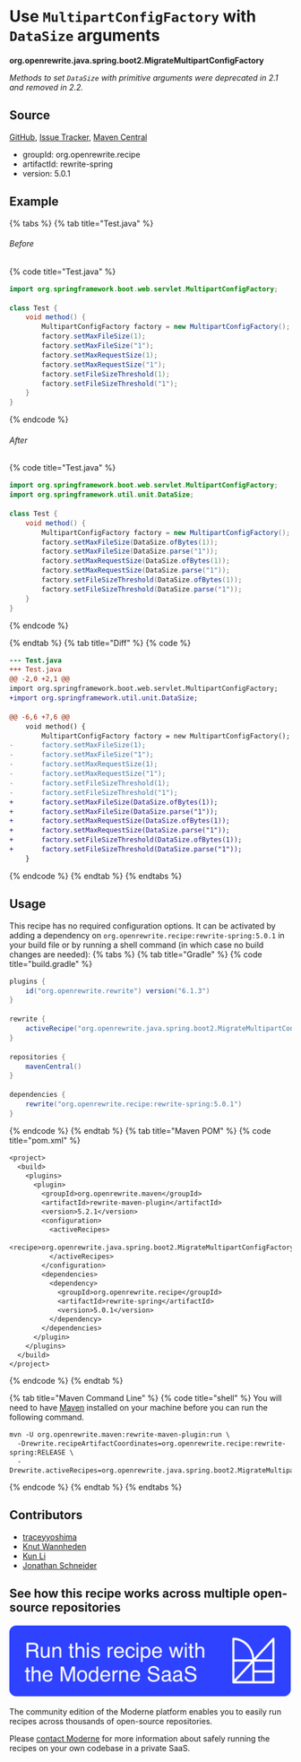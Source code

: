 # Use `MultipartConfigFactory` with `DataSize` arguments

**org.openrewrite.java.spring.boot2.MigrateMultipartConfigFactory**

_Methods to set `DataSize` with primitive arguments were deprecated in 2.1 and removed in 2.2._

## Source

[GitHub](https://github.com/openrewrite/rewrite-spring/blob/main/src/main/java/org/openrewrite/java/spring/boot2/MigrateMultipartConfigFactory.java), [Issue Tracker](https://github.com/openrewrite/rewrite-spring/issues), [Maven Central](https://central.sonatype.com/artifact/org.openrewrite.recipe/rewrite-spring/5.0.1/jar)

* groupId: org.openrewrite.recipe
* artifactId: rewrite-spring
* version: 5.0.1

## Example


{% tabs %}
{% tab title="Test.java" %}

###### Before
{% code title="Test.java" %}
```java
import org.springframework.boot.web.servlet.MultipartConfigFactory;

class Test {
    void method() {
        MultipartConfigFactory factory = new MultipartConfigFactory();
        factory.setMaxFileSize(1);
        factory.setMaxFileSize("1");
        factory.setMaxRequestSize(1);
        factory.setMaxRequestSize("1");
        factory.setFileSizeThreshold(1);
        factory.setFileSizeThreshold("1");
    }
}
```
{% endcode %}

###### After
{% code title="Test.java" %}
```java
import org.springframework.boot.web.servlet.MultipartConfigFactory;
import org.springframework.util.unit.DataSize;

class Test {
    void method() {
        MultipartConfigFactory factory = new MultipartConfigFactory();
        factory.setMaxFileSize(DataSize.ofBytes(1));
        factory.setMaxFileSize(DataSize.parse("1"));
        factory.setMaxRequestSize(DataSize.ofBytes(1));
        factory.setMaxRequestSize(DataSize.parse("1"));
        factory.setFileSizeThreshold(DataSize.ofBytes(1));
        factory.setFileSizeThreshold(DataSize.parse("1"));
    }
}
```
{% endcode %}

{% endtab %}
{% tab title="Diff" %}
{% code %}
```diff
--- Test.java
+++ Test.java
@@ -2,0 +2,1 @@
import org.springframework.boot.web.servlet.MultipartConfigFactory;
+import org.springframework.util.unit.DataSize;

@@ -6,6 +7,6 @@
    void method() {
        MultipartConfigFactory factory = new MultipartConfigFactory();
-       factory.setMaxFileSize(1);
-       factory.setMaxFileSize("1");
-       factory.setMaxRequestSize(1);
-       factory.setMaxRequestSize("1");
-       factory.setFileSizeThreshold(1);
-       factory.setFileSizeThreshold("1");
+       factory.setMaxFileSize(DataSize.ofBytes(1));
+       factory.setMaxFileSize(DataSize.parse("1"));
+       factory.setMaxRequestSize(DataSize.ofBytes(1));
+       factory.setMaxRequestSize(DataSize.parse("1"));
+       factory.setFileSizeThreshold(DataSize.ofBytes(1));
+       factory.setFileSizeThreshold(DataSize.parse("1"));
    }
```
{% endcode %}
{% endtab %}
{% endtabs %}


## Usage

This recipe has no required configuration options. It can be activated by adding a dependency on `org.openrewrite.recipe:rewrite-spring:5.0.1` in your build file or by running a shell command (in which case no build changes are needed): 
{% tabs %}
{% tab title="Gradle" %}
{% code title="build.gradle" %}
```groovy
plugins {
    id("org.openrewrite.rewrite") version("6.1.3")
}

rewrite {
    activeRecipe("org.openrewrite.java.spring.boot2.MigrateMultipartConfigFactory")
}

repositories {
    mavenCentral()
}

dependencies {
    rewrite("org.openrewrite.recipe:rewrite-spring:5.0.1")
}
```
{% endcode %}
{% endtab %}
{% tab title="Maven POM" %}
{% code title="pom.xml" %}
```markup
<project>
  <build>
    <plugins>
      <plugin>
        <groupId>org.openrewrite.maven</groupId>
        <artifactId>rewrite-maven-plugin</artifactId>
        <version>5.2.1</version>
        <configuration>
          <activeRecipes>
            <recipe>org.openrewrite.java.spring.boot2.MigrateMultipartConfigFactory</recipe>
          </activeRecipes>
        </configuration>
        <dependencies>
          <dependency>
            <groupId>org.openrewrite.recipe</groupId>
            <artifactId>rewrite-spring</artifactId>
            <version>5.0.1</version>
          </dependency>
        </dependencies>
      </plugin>
    </plugins>
  </build>
</project>
```
{% endcode %}
{% endtab %}

{% tab title="Maven Command Line" %}
{% code title="shell" %}
You will need to have [Maven](https://maven.apache.org/download.cgi) installed on your machine before you can run the following command.

```shell
mvn -U org.openrewrite.maven:rewrite-maven-plugin:run \
  -Drewrite.recipeArtifactCoordinates=org.openrewrite.recipe:rewrite-spring:RELEASE \
  -Drewrite.activeRecipes=org.openrewrite.java.spring.boot2.MigrateMultipartConfigFactory
```
{% endcode %}
{% endtab %}
{% endtabs %}

## Contributors
* [traceyyoshima](tracey.yoshima@gmail.com)
* [Knut Wannheden](knut@moderne.io)
* [Kun Li](122563761+kunli2@users.noreply.github.com)
* [Jonathan Schneider](jkschneider@gmail.com)


## See how this recipe works across multiple open-source repositories

[![Moderne Link Image](/.gitbook/assets/ModerneRecipeButton.png)](https://app.moderne.io/recipes/org.openrewrite.java.spring.boot2.MigrateMultipartConfigFactory)

The community edition of the Moderne platform enables you to easily run recipes across thousands of open-source repositories.

Please [contact Moderne](https://moderne.io/product) for more information about safely running the recipes on your own codebase in a private SaaS.
